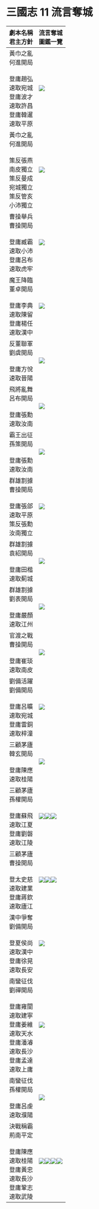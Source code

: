 # 三國志 11 流言奪城

劇本名稱<br>君主方針|流言奪城<br>圖鑑一覽
-|-
黃巾之亂<br>何進開局<br><br>登庸趙弘<br>速取宛城<br>登庸波才<br>速取許昌<br>登庸韓暹<br>速取平原|![](https://reganlu007.github.io/san11/rumor/184何進1.jpg)
黃巾之亂<br>何進開局<br><br>策反張燕<br>南皮獨立<br>策反曼成<br>宛城獨立<br>策反管亥<br>小沛獨立|![](https://reganlu007.github.io/san11/rumor/184何進驅虎.jpg)
曹操舉兵<br>曹操開局<br><br>登庸臧霸<br>速取小沛<br>登庸呂布<br>速取虎牢|![](https://reganlu007.github.io/san11/rumor/190曹操.jpg)
魔王降臨<br>董卓開局<br><br>登庸李典<br>速取陳留<br>登庸楊任<br>速取漢中|![](https://reganlu007.github.io/san11/rumor/190董卓.jpg)
反董聯軍<br>劉虞開局<br><br>登庸方悅<br>速取晉陽|![](https://reganlu007.github.io/san11/rumor/190劉虞.jpg)
飛將亂舞<br>呂布開局<br><br>登庸張勳<br>速取汝南|![](https://reganlu007.github.io/san11/rumor/194呂布.jpg)
霸王出征<br>孫策開局<br><br>登庸張勳<br>速取汝南|![](https://reganlu007.github.io/san11/rumor/194孫策.jpg)
群雄割據<br>曹操開局<br><br>登庸張郃<br>速取平原<br>策反張勳<br>汝南獨立|![](https://reganlu007.github.io/san11/rumor/194曹操.jpg)
群雄割據<br>袁紹開局<br><br>登庸田楷<br>速取薊城|![](https://reganlu007.github.io/san11/rumor/194袁紹.jpg)
群雄割據<br>劉表開局<br><br>登庸嚴顏<br>速取江州|![](https://reganlu007.github.io/san11/rumor/194劉表.jpg)
官渡之戰<br>曹操開局<br><br>登庸崔琰<br>速取南皮|![](https://reganlu007.github.io/san11/rumor/200曹操.jpg)
劉備活躍<br>劉備開局<br><br>登庸呂曠<br>速取宛城<br>登庸雷銅<br>速取梓潼|![](https://reganlu007.github.io/san11/rumor/207劉備.jpg)
三顧茅廬<br>韓玄開局<br><br>登庸陳應<br>速取桂陽|![](https://reganlu007.github.io/san11/rumor/207韓玄.jpg)
三顧茅廬<br>孫權開局<br><br>登庸蘇飛<br>速取江夏<br>登庸劉磐<br>速取江陵|![](https://reganlu007.github.io/san11/rumor/207孫權1.jpg)![](https://reganlu007.github.io/san11/rumor/207孫權2.jpg)![](https://reganlu007.github.io/san11/rumor/207孫權3.jpg)
三顧茅廬<br>曹操開局<br><br>登太史慈<br>速取建業<br>登庸蔣欽<br>速取廬江|![](https://reganlu007.github.io/san11/rumor/207曹操1.jpg)![](https://reganlu007.github.io/san11/rumor/207曹操2.jpg)![](https://reganlu007.github.io/san11/rumor/207曹操3.jpg)
漢中爭奪<br>劉備開局<br><br>登夏侯尚<br>速取漢中<br>登庸徐晃<br>速取長安|![](https://reganlu007.github.io/san11/rumor/217劉備.jpg)
南蠻征伐<br>劉禪開局<br><br>登庸雍闓<br>速取建寧<br>登庸姜維<br>速取天水<br>登庸潘濬<br>速取長沙<br>登庸孟達<br>速取上庸|![](https://reganlu007.github.io/san11/rumor/225劉禪.jpg)
南蠻征伐<br>孫權開局<br><br>登庸呂虔<br>速取濮陽|![](https://reganlu007.github.io/san11/rumor/225孫權.jpg)
決戰稱霸<br>荊南平定<br><br>登庸陳應<br>速取桂陽<br>登庸黃忠<br>速取長沙<br>登庸鞏志<br>速取武陵|![](https://reganlu007.github.io/san11/rumor/荊南1.jpg)![](https://reganlu007.github.io/san11/rumor/荊南2.jpg)![](https://reganlu007.github.io/san11/rumor/荊南3.jpg)![](https://reganlu007.github.io/san11/rumor/荊南4.jpg)
